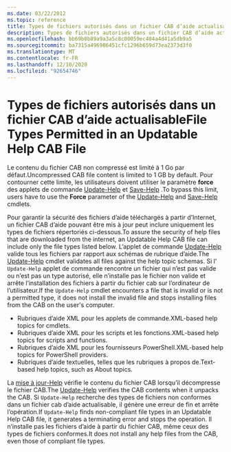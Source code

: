 ```yaml
---
ms.date: 03/22/2012
ms.topic: reference
title: Types de fichiers autorisés dans un fichier CAB d’aide actualisable
description: Types de fichiers autorisés dans un fichier CAB d’aide actualisable
ms.openlocfilehash: bb69b8b89a9a3a5c8c00059ec404a4d41a5db9a5
ms.sourcegitcommit: ba7315a496986451cfc1296b659d73ea2373d3f0
ms.translationtype: MT
ms.contentlocale: fr-FR
ms.lasthandoff: 12/10/2020
ms.locfileid: "92654746"
---
```

# <a name="file-types-permitted-in-an-updatable-help-cab-file"></a><span data-ttu-id="b2812-103">Types de fichiers autorisés dans un fichier CAB d’aide actualisable</span><span class="sxs-lookup"><span data-stu-id="b2812-103">File Types Permitted in an Updatable Help CAB File</span></span>

<span data-ttu-id="b2812-104">Le contenu du fichier CAB non compressé est limité à 1 Go par défaut.</span><span class="sxs-lookup"><span data-stu-id="b2812-104">Uncompressed CAB file content is limited to 1 GB by default.</span></span> <span data-ttu-id="b2812-105">Pour contourner cette limite, les utilisateurs doivent utiliser le paramètre **force** des applets de commande [Update-Help](/powershell/module/Microsoft.PowerShell.Core/Update-Help) et [Save-Help](/powershell/module/Microsoft.PowerShell.Core/Save-Help) .</span><span class="sxs-lookup"><span data-stu-id="b2812-105">To bypass this limit, users have to use the **Force** parameter of the [Update-Help](/powershell/module/Microsoft.PowerShell.Core/Update-Help) and [Save-Help](/powershell/module/Microsoft.PowerShell.Core/Save-Help) cmdlets.</span></span>

<span data-ttu-id="b2812-106">Pour garantir la sécurité des fichiers d’aide téléchargés à partir d’Internet, un fichier CAB d’aide pouvant être mis à jour peut inclure uniquement les types de fichiers répertoriés ci-dessous.</span><span class="sxs-lookup"><span data-stu-id="b2812-106">To assure the security of help files that are downloaded from the internet, an Updatable Help CAB file can include only the file types listed below.</span></span> <span data-ttu-id="b2812-107">L’applet de commande [Update-Help](/powershell/module/Microsoft.PowerShell.Core/Update-Help) valide tous les fichiers par rapport aux schémas de rubrique d’aide.</span><span class="sxs-lookup"><span data-stu-id="b2812-107">The [Update-Help](/powershell/module/Microsoft.PowerShell.Core/Update-Help) cmdlet validates all files against the help topic schemas.</span></span> <span data-ttu-id="b2812-108">Si l' `Update-Help` applet de commande rencontre un fichier qui n’est pas valide ou n’est pas un type autorisé, elle n’installe pas le fichier non valide et arrête l’installation des fichiers à partir du fichier cab sur l’ordinateur de l’utilisateur.</span><span class="sxs-lookup"><span data-stu-id="b2812-108">If the `Update-Help` cmdlet encounters a file that is invalid or is not a permitted type, it does not install the invalid file and stops installing files from the CAB on the user's computer.</span></span>

- <span data-ttu-id="b2812-109">Rubriques d’aide XML pour les applets de commande.</span><span class="sxs-lookup"><span data-stu-id="b2812-109">XML-based help topics for cmdlets.</span></span>
- <span data-ttu-id="b2812-110">Rubriques d’aide XML pour les scripts et les fonctions.</span><span class="sxs-lookup"><span data-stu-id="b2812-110">XML-based help topics for scripts and functions.</span></span>
- <span data-ttu-id="b2812-111">Rubriques d’aide XML pour les fournisseurs PowerShell.</span><span class="sxs-lookup"><span data-stu-id="b2812-111">XML-based help topics for PowerShell providers.</span></span>
- <span data-ttu-id="b2812-112">Rubriques d’aide textuelles, telles que les rubriques à propos de.</span><span class="sxs-lookup"><span data-stu-id="b2812-112">Text-based help topics, such as About topics.</span></span>

<span data-ttu-id="b2812-113">La [mise à jour-Help](/powershell/module/Microsoft.PowerShell.Core/Update-Help) vérifie le contenu du fichier CAB lorsqu’il décompresse le fichier CAB.</span><span class="sxs-lookup"><span data-stu-id="b2812-113">The [Update-Help](/powershell/module/Microsoft.PowerShell.Core/Update-Help) verifies the CAB contents when it unpacks the CAB.</span></span> <span data-ttu-id="b2812-114">Si `Update-Help` recherche des types de fichiers non conformes dans un fichier cab d’aide actualisable, il génère une erreur de fin et arrête l’opération.</span><span class="sxs-lookup"><span data-stu-id="b2812-114">If `Update-Help` finds non-compliant file types in an Updatable Help CAB file, it generates a terminating error and stops the operation.</span></span> <span data-ttu-id="b2812-115">Il n’installe pas les fichiers d’aide à partir du fichier CAB, même ceux des types de fichiers conformes.</span><span class="sxs-lookup"><span data-stu-id="b2812-115">It does not install any help files from the CAB, even those of compliant file types.</span></span>
